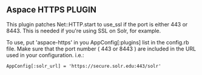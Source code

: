 Aspace HTTPS PLUGIN
--------------------------

This plugin patches Net::HTTP.start to use_ssl if the port is either 443 or 8443.
This is needed if you're using SSL on Solr, for example. 

To use, put 'aspace-https' in you AppConfig[:plugins] list in the config.rb file.
Make sure that the port number ( 443 or 8443 ) are included in the URL used in your
configuration. i.e.:

```
AppConfig[:solr_url] = 'https://secure.solr.edu:443/solr'
```

